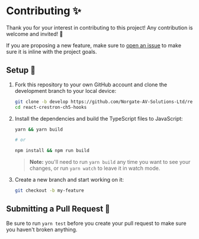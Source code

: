 # Contributing ✨

Thank you for your interest in contributing to this project! Any contribution is welcome and invited! 🙌

If you are proposing a new feature, make sure to [open an issue](https://github.com/Norgate-AV-Solutions-Ltd/react-crestron-ch5-hooks/issues/new/choose) to make sure it is inline with the project goals.

## Setup 🔧

1.  Fork this repository to your own GitHub account and clone the development branch to your local device:

    ```bash
    git clone -b develop https://github.com/Norgate-AV-Solutions-Ltd/react-crestron-ch5-hooks.git
    cd react-crestron-ch5-hooks
    ```

2.  Install the dependencies and build the TypeScript files to JavaScript:

    ```bash
    yarn && yarn build

    # or

    npm install && npm run build
    ```

    > **Note:** you'll need to run `yarn build` any time you want to see your changes, or run `yarn watch` to leave it in watch mode.

3.  Create a new branch and start working on it:

    ```bash
    git checkout -b my-feature
    ```

## Submitting a Pull Request 🚀

Be sure to run `yarn test` before you create your pull request to make sure you haven't broken anything.

